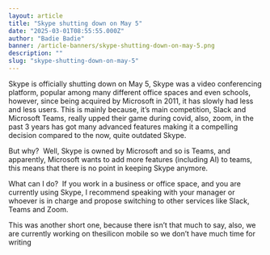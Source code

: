 ```yaml
---
layout: article
title: "Skype shutting down on May 5"
date: "2025-03-01T08:55:55.000Z"
author: "Badie Badie"
banner: /article-banners/skype-shutting-down-on-may-5.png
description: ""
slug: "skype-shutting-down-on-may-5"
---
```


Skype is officially shutting down on May 5, Skype was a video conferencing platform, popular among many different office spaces and even schools, however, since being acquired by Microsoft in 2011, it has slowly had less and less users. This is mainly because, it’s main competition, Slack and Microsoft Teams, really upped their game during covid, also, zoom, in the past 3 years has got many advanced features making it a compelling decision compared to the now, quite outdated Skype.

But why? 
Well, Skype is owned by Microsoft and so is Teams, and apparently, Microsoft wants to add more features (including AI) to teams, this means that there is no point in keeping Skype anymore.

What can I do?  If you work in a business or office space, and you are currently using Skype, I recommend speaking with your manager or whoever is in charge and propose switching to other services like Slack, Teams and Zoom. 

This was another short one, because there isn’t that much to say, also, we are currently working on thesilicon mobile so we don’t have much time for writing
